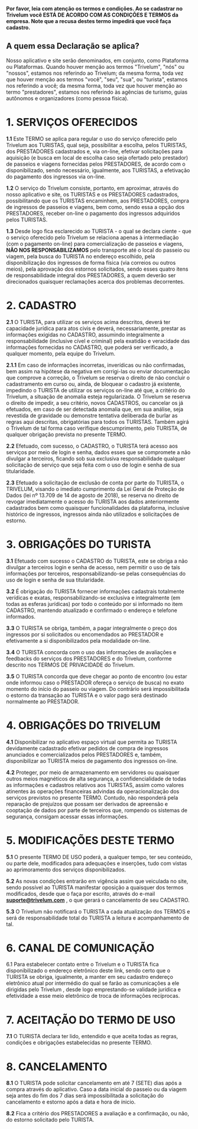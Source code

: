 **Por favor, leia com atenção os termos e condições. Ao se cadastrar no Trivelum você ESTÁ DE ACORDO COM AS CONDIÇÕES E TERMOS da empresa. Note que a recusa destes termo impedirá que você faça cadastro.**

## A quem essa Declaração se aplica?
Nosso aplicativo e site serão denominados, em conjunto, como Plataforma ou Plataformas. Quando houver menção aos termos "Trivelum", "nós" ou "nossos", estamos nos referindo ao Trivelum; da mesma forma, toda vez que houver menção aos termos "você", "seu", "sua", ou "turista", estamos nos referindo a você; da mesma forma, toda vez que houver menção ao termo "prestadores", estamos nos referindo às agências de turismo, guias autônomos e organizadores (como pessoa física).

# 1. SERVIÇOS OFERECIDOS

**1.1** Este TERMO se aplica para regular o uso do serviço oferecido pelo Trivelum aos TURISTAS, qual seja, possibilitar a escolha, pelos TURISTAS, dos PRESTADORES cadastrados e, via on-line, efetivar solicitações para aquisição (e busca em local de escolha caso seja ofertado pelo prestador) de passeios e viagens fornecidas pelos PRESTADORES, de acordo com o disponibilizado, sendo necessário, igualmente, aos TURISTAS, a efetivação do pagamento dos ingressos via on-line.

**1.2** O serviço do Trivelum consiste, portanto, em aproximar, através do nosso aplicativo e site, os TURISTAS e os PRESTADORES cadastrados, possibilitando que os TURISTAS encaminhem, aos PRESTADORES, compra de ingressos de passeios e viagens, bem como, sendo essa a opção dos PRESTADORES, receber on-line o pagamento dos ingressos adquiridos pelos TURISTAS.

**1.3** Desde logo fica esclarecido ao TURISTA - o qual se declara ciente - que o serviço oferecido pelo Trivelum se relaciona apenas à intermediação (com o pagamento on-line) para comercialização de passeios e viagens, **NÃO NOS RESPONSABILIZAMOS** pelo transporte até o local do passeio ou viagem, pela busca do TURISTA no endereço escolhido, pela disponibilização dos ingressos de forma física (via correios ou outros meios), pela aprovação dos estornos solicitados, sendo esses quatro itens de responsabilidade integral dos PRESTADORES, a quem deverão ser direcionados quaisquer reclamações acerca dos problemas decorrentes.

# 2. CADASTRO

**2.1** O TURISTA, para utilizar os serviços acima descritos, deverá ter capacidade jurídica para atos civis e deverá, necessariamente, prestar as informações exigidas no CADASTRO, assumindo integralmente a responsabilidade (inclusive cível e criminal) pela exatidão e veracidade das informações fornecidas no CADASTRO, que poderá ser verificado, a qualquer momento, pela equipe do Trivelum.

**2.1.1** Em caso de informações incorretas, inverídicas ou não confirmadas, bem assim na hipótese da negativa em corrigi-las ou enviar documentação que comprove a correção, o Trivelum se reserva o direito de não concluir o cadastramento em curso ou, ainda, de bloquear o cadastro já existente, impedindo o TURISTA de utilizar os serviços on-line até que, a critério do Trivelum, a situação de anomalia esteja regularizada. O Trivelum se reserva o direito de impedir, a seu critério, novos CADASTROS, ou cancelar os já efetuados, em caso de ser detectada anomalia que, em sua análise, seja revestida de gravidade ou demonstre tentativa deliberada de burlar as regras aqui descritas, obrigatórias para todos os TURISTAS. Também agirá o Trivelum de tal forma caso verifique descumprimento, pelo TURISTA, de qualquer obrigação prevista no presente TERMO.

**2.2** Efetuado, com sucesso, o CADASTRO, o TURISTA terá acesso aos serviços por meio de login e senha, dados esses que se compromete a não divulgar a terceiros, ficando sob sua exclusiva responsabilidade qualquer solicitação de serviço que seja feita com o uso de login e senha de sua titularidade.

**2.3** Efetuado a solicitação de exclusão de conta por parte do TURISTA, o TRIVELUM, visando o imediato cumprimento da Lei Geral de Proteção de Dados (lei nº 13.709 de 14 de agosto de 2018), se reserva no direito de revogar imediatamente o acesso do TURISTA aos dados anteriormente cadastrados bem como quaisquer funcionalidades da plataforma, inclusive histórico de ingressos, ingressos ainda não utilizados e solicitações de estorno.

# 3. OBRIGAÇÕES DO TURISTA

**3.1** Efetuado com sucesso o CADASTRO do TURISTA, este se obriga a não divulgar a terceiros login e senha de acesso, nem permitir o uso de tais informações por terceiros, responsabilizando-se pelas consequências do uso de login e senha de sua titularidade.

**3.2** É obrigação do TURISTA fornecer informações cadastrais totalmente verídicas e exatas, responsabilizando-se exclusiva e integralmente (em todas as esferas jurídicas) por todo o conteúdo por si informado no item CADASTRO, mantendo atualizado e confirmado o endereço e telefone informados.

**3.3** O TURISTA se obriga, também, a pagar integralmente o preço dos ingressos por si solicitados ou encomendados ao PRESTADOR e efetivamente a si disponibilizados pela modalidade on-line.

**3.4** O TURISTA concorda com o uso das informações de avaliações e feedbacks do serviços dos PRESTADORES e do Trivelum, conforme descrito nos TERMOS DE PRIVACIDADE do Trivelum.

**3.5** O TURISTA concorda que deve chegar ao ponto de encontro (ou estar onde informou caso o PRESTADOR ofereça o serviço de busca) no exato momento do início do passeio ou viagem. Do contrário será impossibilitada o estorno da transação ao TURISTA e o valor pago será destinado normalmente ao PRESTADOR.

# 4. OBRIGAÇÕES DO TRIVELUM

**4.1** Disponibilizar no aplicativo espaço virtual que permita ao TURISTA devidamente cadastrado efetivar pedidos de compra de ingressos anunciados e comercializados pelos PRESTADORES e, também, disponibilizar ao TURISTA meios de pagamento dos ingressos on-line.

**4.2** Proteger, por meio de armazenamento em servidores ou quaisquer outros meios magnéticos de alta segurança, a confidencialidade de todas as informações e cadastros relativos aos TURISTAS, assim como valores atinentes às operações financeiras advindas da operacionalização dos serviços previstos no presente TERMO. Contudo, não responderá pela reparação de prejuízos que possam ser derivados de apreensão e cooptação de dados por parte de terceiros que, rompendo os sistemas de segurança, consigam acessar essas informações.

# 5. MODIFICAÇÕES DESTE TERMO

**5.1** O presente TERMO DE USO poderá, a qualquer tempo, ter seu conteúdo, ou parte dele, modificados para adequações e inserções, tudo com vistas ao aprimoramento dos serviços disponibilizados.

**5.2** As novas condições entrarão em vigência assim que veiculada no site, sendo possível ao TURISTA manifestar oposição a quaisquer dos termos modificados, desde que o faça por escrito, através do e-mail **suporte@trivelum.com** , o que gerará o cancelamento de seu CADASTRO.

**5.3** O Trivelum não notificará o TURISTA a cada atualização dos TERMOS e será de responsabilidade total do TURISTA a leitura e acompanhamento de tal.

# 6. CANAL DE COMUNICAÇÃO

6.1 Para estabelecer contato entre o Trivelum e o TURISTA fica disponibilizado o endereço eletrônico deste link, sendo certo que o TURISTA se obriga, igualmente, a manter em seu cadastro endereço eletrônico atual por intermédio do qual se farão as comunicações a ele dirigidas pelo Trivelum , desde logo emprestando-se validade jurídica e efetividade a esse meio eletrônico de troca de informações recíprocas.

# 7. ACEITAÇÃO DO TERMO DE USO

**7.1** O TURISTA declara ter lido, entendido e que aceita todas as regras, condições e obrigações estabelecidas no presente TERMO.

# 8. CANCELAMENTO

**8.1** O TURISTA pode solicitar cancelamento em até 7 (SETE) dias após a compra através do aplicativo. Caso a data inicial do passeio ou da viagem seja antes do fim dos 7 dias será impossibilitada a solicitação do cancelamento e estorno após a data e hora de ínicio.

**8.2** Fica a critério dos PRESTADORES a avaliação e a confirmação, ou não, do estorno solicitado pelo TURISTA.
